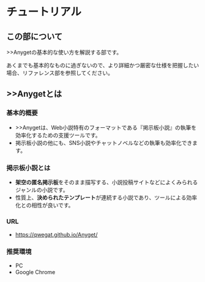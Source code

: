 # チュートリアル

## この部について

&gt;&gt;Anygetの基本的な使い方を解説する部です。

あくまでも基本的なものに過ぎないので、より詳細かつ厳密な仕様を把握したい場合、リファレンス部を参照してください。

## &gt;&gt;Anygetとは

### 基本的概要

- &gt;&gt;Anygetは、Web小説特有のフォーマットである『掲示板小説』の執筆を効率化するための支援ツールです。
- 掲示板小説の他にも、SNS小説やチャットノベルなどの執筆も効率化できます。

### 掲示板小説とは

- **架空の匿名掲示板**をそのまま描写する、小説投稿サイトなどによくみられるジャンルの小説です。
- 性質上、**決められたテンプレート**が連続する小説であり、ツールによる効率化との相性が良いです。

### URL

- https://qwegat.github.io/Anyget/

### 推奨環境

- PC
- Google Chrome